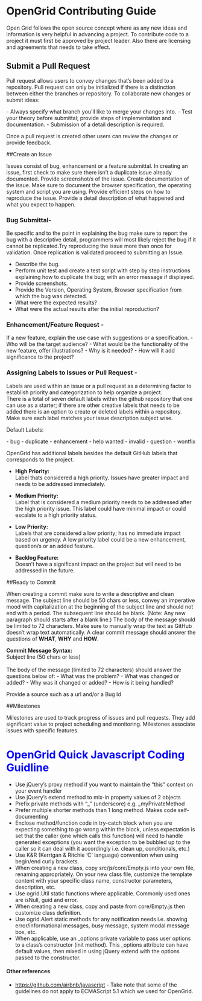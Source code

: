 # OpenGrid Contributing Guide

Open Grid follows the open source concept where as any new ideas and information is very helpful in advancing a project.  To contribute code to a project it must first be approved by project leader. Also there are licensing and agreements that needs to take effect.

## Submit a Pull Request
<p>Pull request allows users to convey changes that’s been added to a repository.  Pull request can only be initialized if there is a distinction between either the branches or repository.  To collaborate new changes or submit ideas:</p>
- Always specify what branch you’ll like to merge your changes into. 
- Test your theory before submittal; provide steps of implementation and documentation.  
- Submission of a detail description is required.  

<p>Once a pull request is created other users can review the changes or provide feedback.</p>

##Create an Issue
<p>Issues consist of bug, enhancement or a feature submittal. In creating an issue, first check to make sure there isn’t a duplicate issue already documented. Provide screenshot/s of the issue. Create documentation of the issue. Make sure to document the browser specification, the operating system and script you are using. Provide efficient steps on how to reproduce the issue. Provide a detail description of what happened and what you expect to happen.</p>

### Bug Submittal- 
<p>Be specific and to the point in explaining the bug make sure to report the bug with a descriptive detail, programmers will most likely reject the bug if it cannot be replicated.Try reproducing the issue more than once for validation. Once replication is validated proceed to submitting an Issue.</p> 

- Describe the bug.
- Perform unit test and create a test script with step by step instructions explaining how to duplicate the bug; with an error message if displayed.
- Provide screenshots.
- Provide the Version, Operating System, Browser specification from which the bug was detected.
- What were the expected results?
- What were the actual results after the initial reproduction?

### Enhancement/Feature Request -
<p>If a new feature, explain the use case with suggestions or a specification.
- Who will be the target audience? 
- What would be the functionality of the new feature, offer illustrations? 
- Why is it needed? 
- How will it add significance to the project?</p>

### Assigning Labels to Issues or Pull Request -
<p>Labels are used within an issue or a pull request as a determining factor to establish priority and categorization to help organize a project.<br>There is a total of seven default labels within the github repository that one can use as a starter; if there are other creative labels that needs to be added there is an option to create or deleted labels within a repository.  Make sure each label matches your issue description subject wise.</p>
<p>Default Labels:</p>
- bug
- duplicate
- enhancement
- help wanted
- invalid
- question
- wontfix
 
OpenGrid has additional labels besides the default GitHub labels that corresponds to the project.

- <b>High Priority:</b><br>
Label thats considered a high priority. Issues have greater impact and needs to be addressed immediately. 

- <b>Medium Priority:</b><br>
Label that is considered a medium priority needs to be addressed after the high priority issue. This label could have minimal impact or could escalate to a high priority status. 

- <b>Low Priority:</b><br>
Labels that are considered a low priority; has no immediate impact based on urgency. A low priority label could be a new enhancement, question/s or an added feature.

- <b>Backlog Feature:</b><br>
Doesn’t have a significant impact on the project but will need to be addressed in the future.


##Ready to Commit
<p>When creating a commit make sure to write a descriptive and clean message. The subject line should be 50 chars or less, convey an imperative mood with capitalization at the beginning of the subject line and should not end with a period. The subsequent line should be blank. (Note: Any new paragraph should starts after a blank line.) The body of the message should be limited to 72 characters. Make sure to manually wrap the text as GitHub doesn’t wrap text automatically. A clear commit message should answer the questions of <b>WHAT</b>, <b>WHY</b> and <b>HOW</b>.</p> 
<b>Commit Message Syntax:</b><br>
Subject line (50 chars or less)<br><br>
The body of the message (limited to 72 characters) should answer the questions below of:
- What was the problem?
- What was changed or added?  
- Why was it changed or added?
- How is it being handled?
<br>

Provide a source such as a url and/or a Bug Id


##Milestones
<p>Milestones are used to track progress of issues and pull requests. 
They add significant value to project scheduling and monitoring. Milestones associate issues with specific features.</p>

# <font color="blue"> OpenGrid Quick Javascript Coding Guidline</font>
- Use jQuery’s proxy method if you want to maintain the “this” context on your event handler
- Use jQuery’s extend method to mix-in property values of 2 objects
- Prefix private methods with “_” (underscore) e.g. _myPrivateMethod
- Prefer multiple shorter methods than 1 long method. Makes code self-documenting
- Enclose method/function code in try-catch block when you are expecting something to go wrong within the block, unless expectation is set that the caller (one which calls this function) will need to handle generated exceptions (you want the exception to be bubbled up to the caller so it can deal with it accordingly i.e. clean up, conditionals, etc.) 
- Use K&R (Kerrigan & Ritchie ‘C’ language) convention when using begin/end curly brackets.
- When creating a new class, copy src/js/core/Empty.js into your own file, renaming appropriately. On your new class file, customize the template content with your specific class name, constructor parameters, description, etc.
- Use ogrid.Util static functions where applicable. Commonly used ones are isNull, guid and error.
- When creating a new class, copy and paste from core/Empty.js then customize class definition.
- Use ogrid.Alert static methods for any notification needs i.e. showing error/informational messages, busy message, system modal message box, etc.
- When applicable, use an _options private variable to pass user options to a class’s constructor (init method). This _options attribute can have default values, then mixed in using jQuery extend with the options passed to the constructor. 

#### <p><b>Other references</b></p>
- https://github.com/airbnb/javascript - Take note that some of the guidelines do not apply to ECMAScript 5.1 which we used for OpenGrid.

